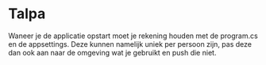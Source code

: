 # Talpa

Waneer je de applicatie opstart moet je rekening houden met de program.cs en de appsettings. Deze kunnen namelijk uniek per persoon zijn, pas deze dan ook aan naar de omgeving wat je gebruikt en push die niet. 
